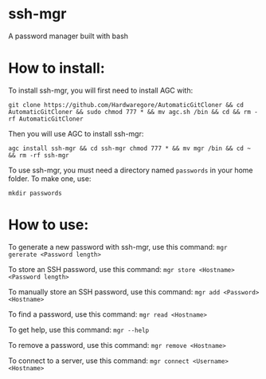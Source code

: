 # ssh-mgr
A password manager built with bash

# How to install:

To install ssh-mgr, you will first need to install AGC with:

``` shell
git clone https://github.com/Hardwaregore/AutomaticGitCloner && cd AutomaticGitCloner && sudo chmod 777 * && mv agc.sh /bin && cd && rm -rf AutomaticGitCloner
```

Then you will use AGC to install ssh-mgr:

``` shell
agc install ssh-mgr && cd ssh-mgr chmod 777 * && mv mgr /bin && cd ~ && rm -rf ssh-mgr 
```

To use ssh-mgr, you must need a directory named `passwords` in your home folder. To make one, use:

``` shell
mkdir passwords
```

# How to use:

To generate a new password with ssh-mgr, use this command: `mgr gererate <Password length>`

To store an SSH password, use this command: `mgr store <Hostname> <Password length>`

To manually store an SSH password, use this command: `mgr add <Password> <Hostname>`

To find a password, use this command: `mgr read <Hostname>`

To get help, use this command: `mgr --help`

To remove a password, use this command: `mgr remove <Hostname>`

To connect to a server, use this command: `mgr connect <Username> <Hostname>`
